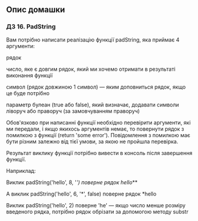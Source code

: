 ## Опис домашки

### ДЗ 16. PadString 

Вам потрібно написати реалізацію функції padString, яка приймає 4 аргументи:

рядок

число, яке є довгим рядок, який ми хочемо отримати в результаті виконання функції

символ (рядок довжиною 1 символ) — яким доповниться рядок, якщо це буде потрібно

параметр булеан (true або false), який визначає, додавати символи ліворуч або праворуч (за замовчуванням праворуч)

Обов'язково при написанні функції необхідно перевірити аргументи, які ми передали, і якщо якихось аргументів немає, то повернути рядок з помилкою з функції (return 'some error'). Повідомлення з помилкою має бути різним залежно від тієї умови, за якою не пройшла перевірка.

Результат виклику функції потрібно вивести в консоль після завершення функції.

Наприклад:

Виклик padString('hello', 8, '*') поверне рядок hello***

А виклик padString('hello', 6, '*', false) поверне рядок *hello

Виклик padString('hello', 2) поверне 'he' — якщо число менше розміру введеного рядка, потрібно рядок обрізати за допомогою методу substr

